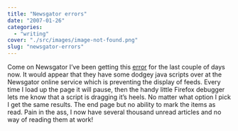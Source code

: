 ```yaml
---
title: "Newsgator errors"
date: "2007-01-26"
categories: 
  - "writing"
cover: "./src/images/image-not-found.png"
slug: "newsgator-errors"
---
```


Come on Newsgator I’ve been getting this [error](http://www.flickr.com/photos/funkylarma/369710719/ "Newgator Error") for the last couple of days now. It would appear that they have some dodgey java scripts over at the Newsgator online service which is preventing the display of feeds. Every time I load up the page it will pause, then the handy little Firefox debugger lets me know that a script is dragging it’s heels. No matter what option I pick I get the same results. The end page but no ability to mark the items as read. Pain in the ass, I now have several thousand unread articles and no way of reading them at work!
